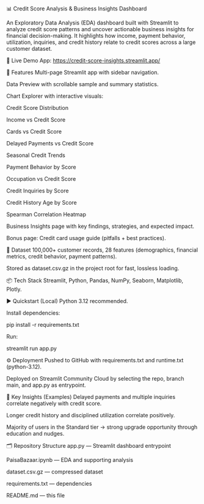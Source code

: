 📊 Credit Score Analysis & Business Insights Dashboard

An Exploratory Data Analysis (EDA) dashboard built with Streamlit to analyze credit score patterns and uncover actionable business insights for financial decision-making. It highlights how income, payment behavior, utilization, inquiries, and credit history relate to credit scores across a large customer dataset.

🔗 Live Demo
App: https://credit-score-insights.streamlit.app/

🚀 Features
Multi-page Streamlit app with sidebar navigation.

Data Preview with scrollable sample and summary statistics.

Chart Explorer with interactive visuals:

Credit Score Distribution

Income vs Credit Score

Cards vs Credit Score

Delayed Payments vs Credit Score

Seasonal Credit Trends

Payment Behavior by Score

Occupation vs Credit Score

Credit Inquiries by Score

Credit History Age by Score

Spearman Correlation Heatmap

Business Insights page with key findings, strategies, and expected impact.

Bonus page: Credit card usage guide (pitfalls + best practices).


📂 Dataset
100,000+ customer records, 28 features (demographics, financial metrics, credit behavior, payment patterns).

Stored as dataset.csv.gz in the project root for fast, lossless loading.

📦 Tech Stack
Streamlit, Python, Pandas, NumPy, Seaborn, Matplotlib, Plotly.

▶️ Quickstart (Local)
Python 3.12 recommended.

Install dependencies:

pip install -r requirements.txt

Run:

streamlit run app.py

⚙️ Deployment
Pushed to GitHub with requirements.txt and runtime.txt (python-3.12).

Deployed on Streamlit Community Cloud by selecting the repo, branch main, and app.py as entrypoint.

🔑 Key Insights (Examples)
Delayed payments and multiple inquiries correlate negatively with credit score.

Longer credit history and disciplined utilization correlate positively.

Majority of users in the Standard tier → strong upgrade opportunity through education and nudges.

🗂️ Repository Structure
app.py — Streamlit dashboard entrypoint

PaisaBazaar.ipynb — EDA and supporting analysis

dataset.csv.gz — compressed dataset

requirements.txt — dependencies

README.md — this file
